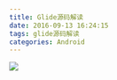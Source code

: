 ```yaml
---
title: Glide源码解读
date: 2016-09-13 16:24:15
tags: glide源码解读
categories: Android
---
```

![](Glide源码解读/glide_source_code.jpg)

